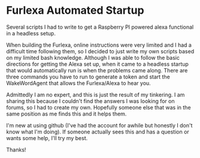 # Furlexa Automated Startup
Several scripts I had to write to get a Raspberry PI powered alexa functional in a headless setup. 

When building the Furlexa, online instructions were very limited and I had a difficult time following them, so I decided to just write my own scripts based on my limited bash knowledge. Although I was able to follow the basic directions for getting the Alexa set up, when it came to a headless startup that would automatically run is when the problems came along. There are three commands you have to run to generate a token and start the WakeWordAgent that allows the Furlexa/Alexa to hear you. 

Admittedly I am no expert, and this is just the result of my tinkering. I am sharing this because I couldn't find the answers I was looking for on forums, so I had to create my own. Hopefully someone else that was in the same position as me finds this and it helps them. 

I'm new at using github (I've had the account for awhile but honestly I don't know what I'm doing). If someone actually sees this and has a question or wants some help, I'll try my best.

Thanks!
